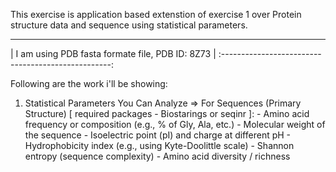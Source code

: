 This exercise is application based extenstion of exercise 1 over Protein structure data and sequence using statistical parameters.
__________________________________________________________________________________________________________________________________
| I am using PDB fasta formate file, PDB ID: 8Z73  |
:--------------------------------------------------:

Following are the work i'll be showing:

1. Statistical Parameters You Can Analyze
   => For Sequences (Primary Structure) [ required packages - Biostarings or seqinr ]:
       - Amino acid frequency or composition (e.g., % of Gly, Ala, etc.)
       - Molecular weight of the sequence
       - Isoelectric point (pI) and charge at different pH
       - Hydrophobicity index (e.g., using Kyte-Doolittle scale)
       - Shannon entropy (sequence complexity)
       - Amino acid diversity / richness

